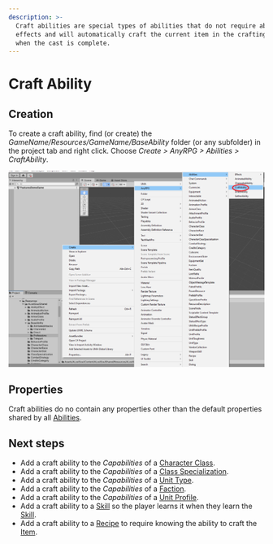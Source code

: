 ```yaml
---
description: >-
  Craft abilities are special types of abilities that do not require ability
  effects and will automatically craft the current item in the crafting queue
  when the cast is complete.
---
```


# Craft Ability

## Creation

To create a craft ability, find (or create) the _GameName/Resources/GameName/BaseAbility_ folder (or any subfolder) in the project tab and right click.  Choose _Create > AnyRPG > Abilities > CraftAbility_.

![](<../../.gitbook/assets/image (7) (3).png>)

## Properties

Craft abilities do no contain any properties other than the default properties shared by all [Abilities](./).

## Next steps

* Add a craft ability to the _Capabilities_ of a [Character Class](../character-class.md).
* Add a craft ability to the _Capabilities_ of a [Class Specialization](../class-specialization.md).
* Add a craft ability to the _Capabilities_ of a [Unit Type](../unit-type.md).
* Add a craft ability to the _Capabilities_ of a [Faction](../faction.md).
* Add a craft ability to the _Capabilities_ of a [Unit Profile](../unit-profile.md).
* Add a craft ability to a [Skill](../skill.md) so the player learns it when they learn the [Skill](../skill.md).
* Add a craft ability to a [Recipe](../items/recipe.md) to require knowing the ability to craft the [Item](../items/).
